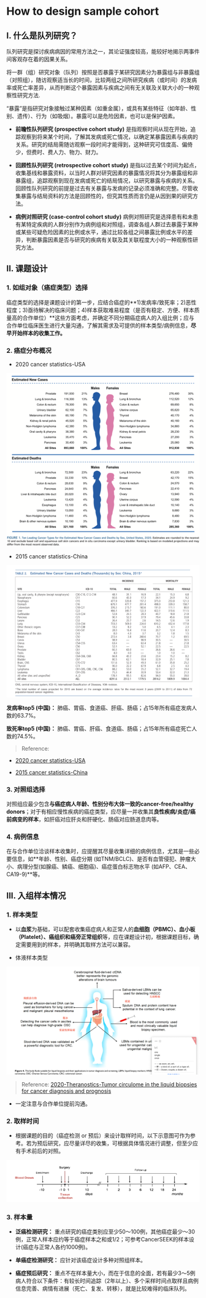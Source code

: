 # How to design sample cohort


## I. 什么是队列研究？

队列研究是探讨疾病病因的常用方法之一，其论证强度较高，能较好地揭示两事件间客观存在着的因果关系。

将一群（组）研究对象（队列）按照是否暴露于某研究因素分为暴露组与非暴露组（对照组），随访观察适当长的时间，比较两组之间所研究疾病（或时间）的发病率或死亡率差异，从而判断这个暴露因素与疾病之间有无关联及关联大小的一种观察性研究方法.

“暴露”是指研究对象接触过某种因素（如重金属），或具有某些特征（如年龄、性别、遗传）、行为（如吸烟）。暴露可以是危险因素，也可以是保护因素。


* **前瞻性队列研究 (prospective cohort study)**
是指观察时间从现在开始，追踪观察到将来某个时间，了解其发病或死亡情况，以确定某暴露因素与疾病的关系。研究的结局需随访观察一段时间才能得到，这种研究可信度高、偏倚少，但费时、费人力、物力、财力。

* **回顾性队列研究 (retrospective cohort study)**
是指以过去某个时间为起点，收集基线和暴露资料，以当时人群对研究因素的暴露情况将其分为暴露组和非暴露组，追踪观察到现在发病或死亡的结局情况，以研究暴露与疾病的关系。回顾性队列研究的前提是过去有关暴露与发病的记录必须准确和完整。尽管收集暴露与结局资料的方法是回顾性的，但究其性质而言仍是从因到果的研究方法。

* **病例对照研究 (case-control cohort study)**
病例对照研究是选择患有和未患有某特定疾病的人群分别作为病例组和对照组，调查各组人群过去暴露于某种或某些可疑危险因素的比例或水平，通过比较各组之间暴露比例或水平的差异，判断暴露因素是否与研究的疾病有关联及其关联程度大小的一种观察性研究方法。


## II. 课题设计


### 1. 如组对象（癌症类型）选择

癌症类型的选择是课题设计的第一步，应结合癌症的**1)发病率/致死率；2)恶性程度；3)亟待解决的临床问题；4)样本获取难易程度（是否有稳定、方便、样本质量高的合作单位）**这些方面考虑，并确定不同分期癌症病人的入组比例；应与合作单位临床医生进行大量沟通，了解其需求及可提供的样本类型/病例信息，**尽早开始样本的收集工作。**

### 2. 癌症分布概况


* 2020 cancer statistics-USA

![2020 cancer statistics-USA](img/cohort/2020%20cancer%20statistics-USA.png)

* 2015 cancer statistics-China

![2015 cancer statistics-China](img/cohort/2015%20cancer%20statistics-China.png)

**发病率top5 (中国)：** 肺癌、胃癌、食道癌、肝癌、肠癌；占15年所有癌症发病人数的63.7%。

**致死率top5 (中国)：** 肺癌、胃癌、肝癌、食道癌、肠癌；占15年所有癌症死亡人数的74.5%。

> Reference:

* [2020 cancer statistics-USA](https://acsjournals.onlinelibrary.wiley.com/doi/full/10.3322/caac.21590)

* [2015 cancer statistics-China](https://acsjournals.onlinelibrary.wiley.com/doi/10.3322/caac.21338)


### 3. 对照组选择

对照组应最少包含**与癌症病人年龄、性别分布大体一致的cancer-free/healthy donors**；对于有相应慢性疾病的癌症类型，应尽量一并收集其**良性疾病/炎症/癌前病变的样本**，如肝癌对应肝炎和肝硬化、肠癌对应肠道息肉等。

### 4. 病例信息

在与合作单位洽谈样本收集时，应提醒其尽量收集详细的病例信息，尤其是一些必要信息，如**年龄、性别、癌症分期 (如TNM/BCLC)、是否有血管侵犯、肿瘤大小、病理分型(如腺癌、鳞癌、细胞癌)、癌症蛋白标志物水平 (如AFP、CEA、CA19-9)**等。


## III. 入组样本情况

### 1. 样本类型

* 以**血浆**为基础，可以配套收集癌症病人和正常人的**血细胞（PBMC）、血小板（Platelet）、癌组织和癌旁正常组织**等，应在课题设计初，根据课题目标，确定需要用到的样本，并明确其取样方法可以兼容。

* 体液样本类型

![](img/cohort/液体活检样本类型.png)

> Reference: [2020-Theranostics-Tumor circulome in the liquid biopsies for cancer diagnosis and prognosis](https://www.thno.org/v10p4544.htm)


* 一定注意与合作单位提前沟通。

### 2. 取样时间

* 根据课题的目的（癌症检测 or 预后）来设计取样时间，以下示意图可作为参考。若为预后研究，应尽量详尽的收集，可根据具体情况进行调整，但至少应有手术前后的对照。

![取样时间](img/cohort/取样时间.png)


### 3. 样本量

* **泛癌检测研究：** 重点研究的癌症类别应至少50～100例，其他癌症最少～30例，正常人样本应约等于癌症样本之和或1/2；可参考CancerSEEK的样本设计(癌症与正常人各约1000例)。

* **单癌症检测研究：** 应针对该癌症设计多种对照组样本。

* **癌症预后研究：** 重点不在样本量大小，而在于信息的全面，若有最少3～5例病人符合以下条件：有较长时间追踪（2年以上）、多个采样时间点取样且病例信息完善、病情有进展（死亡、复发、转移），就是比较难得的临床队列。
